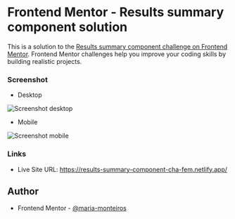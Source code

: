 # Frontend Mentor - Results summary component solution

This is a solution to the [Results summary component challenge on Frontend Mentor](https://www.frontendmentor.io/challenges/results-summary-component-CE_K6s0maV). 
Frontend Mentor challenges help you improve your coding skills by building realistic projects. 

### Screenshot

- Desktop

![Screenshot desktop](https://github.com/maria-monteiros/Results-summary-component/assets/104790525/01ea3854-4413-4ef1-8c98-b3234e65da09)

- Mobile

![Screenshot mobile](https://github.com/maria-monteiros/Results-summary-component/assets/104790525/d0ca089a-3274-44cf-966f-e558989cc1c8)


### Links

- Live Site URL: https://results-summary-component-cha-fem.netlify.app/

## Author

- Frontend Mentor - [@maria-monteiros](https://www.frontendmentor.io/profile/maria-monteiros)
